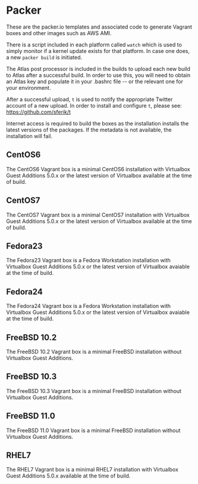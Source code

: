 # Packer

These are the packer.io templates and associated code to generate Vagrant
boxes and other images such as AWS AMI. 

There is a script included in each platform called `watch` which is used to
simply monitor if a kernel update exists for that platform. In case one does,
a new `packer build` is initiated.

The Atlas post processor is included in the builds to upload each new build to
Atlas after a successful build. In order to use this, you will need to obtain
an Atlas key and populate it in your .bashrc file -- or the relevant one for
your environment.

After a successful upload, `t` is used to notify the appropriate Twitter
account of a new upload. In order to install and configure `t`, please see:
https://github.com/sferik/t

Internet access is required to build the boxes as the installation installs
the latest versions of the packages. If the metadata is not available, the
installation will fail.

## CentOS6
The CentOS6 Vagrant box is a minimal CentOS6 installation with Virtualbox
Guest Additions 5.0.x or the latest version of Virtualbox available at the 
time of build. 

## CentOS7
The CentOS7 Vagrant box is a minimal CentOS7 installation with Virtualbox
Guest Additions 5.0.x or the latest version of Virtualbox available at the
time of build.

## Fedora23
The Fedora23 Vagrant box is a Fedora Workstation installation with Virtualbox
Guest Additions 5.0.x or the latest version of Virtualbox avaiable at the
time of build.

## Fedora24
The Fedora24 Vagrant box is a Fedora Workstation installation with Virtualbox
Guest Additions 5.0.x or the latest version of Virtualbox avaiable at the
time of build.

## FreeBSD 10.2
The FreeBSD 10.2 Vagrant box is a minimal FreeBSD installation without Virtualbox
Guest Additions.

## FreeBSD 10.3
The FreeBSD 10.3 Vagrant box is a minimal FreeBSD installation without Virtualbox
Guest Additions.

## FreeBSD 11.0
The FreeBSD 11.0 Vagrant box is a minimal FreeBSD installation without Virtualbox
Guest Additions.

## RHEL7
The RHEL7 Vagrant box is a minimal RHEL7 installation with Virtualbox Guest
Additions 5.0.x available at the time of build.

